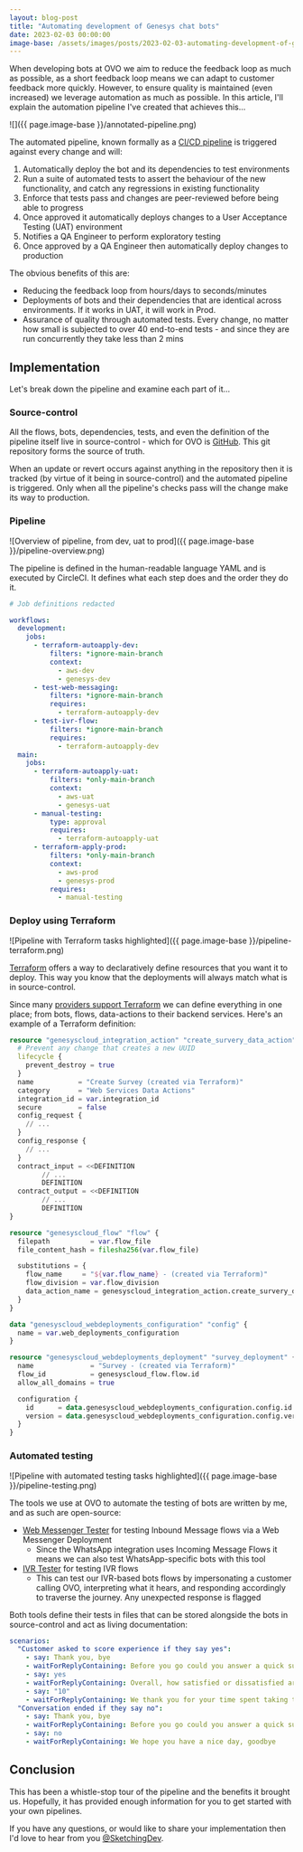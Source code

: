 ```yaml
---
layout: blog-post
title: "Automating development of Genesys chat bots"
date: 2023-02-03 00:00:00
image-base: /assets/images/posts/2023-02-03-automating-development-of-genesys-chat-bots
---
```


When developing bots at OVO we aim to reduce the feedback loop as much as possible, as a short feedback loop means we
can adapt to customer feedback more quickly. However, to ensure quality is maintained (even increased) we leverage
automation as much as possible. In this article, I'll explain the automation pipeline I've created that achieves this...

![]({{ page.image-base }}/annotated-pipeline.png)

The automated pipeline, known formally as a [CI/CD pipeline](https://en.wikipedia.org/wiki/CI/CD) is triggered against 
every change and will:
  1. Automatically deploy the bot and its dependencies to test environments
  2. Run a suite of automated tests to assert the behaviour of the new functionality, and catch any regressions in 
     existing functionality
  3. Enforce that tests pass and changes are peer-reviewed before being able to progress
  4. Once approved it automatically deploys changes to a User Acceptance Testing (UAT) environment
  5. Notifies a QA Engineer to perform exploratory testing
  6. Once approved by a QA Engineer then automatically deploy changes to production

The obvious benefits of this are:
- Reducing the feedback loop from hours/days to seconds/minutes
- Deployments of bots and their dependencies that are identical across environments. If it works in UAT, it will work
  in Prod.
- Assurance of quality through automated tests. Every change, no matter how small is subjected to over 40 end-to-end
  tests - and since they are run concurrently they take less than 2 mins

## Implementation
Let's break down the pipeline and examine each part of it...

### Source-control
All the flows, bots, dependencies, tests, and even the definition of the pipeline itself live in
source-control - which for OVO is [GitHub](https://github.com/). This git repository forms the source of truth.

When an update or revert occurs against anything in the repository then it is tracked (by virtue of it being
in source-control) and the automated pipeline is triggered. Only when all the pipeline's checks pass will the change
make its way to production.

### Pipeline
![Overview of pipeline, from dev, uat to prod]({{ page.image-base }}/pipeline-overview.png)

The pipeline is defined in the human-readable language YAML and is executed by CircleCI. It defines what each step
does and the order they do it.

```yaml
# Job definitions redacted

workflows:
  development:
    jobs:
      - terraform-autoapply-dev:
          filters: *ignore-main-branch
          context:
            - aws-dev
            - genesys-dev
      - test-web-messaging:
          filters: *ignore-main-branch
          requires:
            - terraform-autoapply-dev
      - test-ivr-flow:
          filters: *ignore-main-branch
          requires:
            - terraform-autoapply-dev
  main:
    jobs:
      - terraform-autoapply-uat:
          filters: *only-main-branch
          context:
            - aws-uat
            - genesys-uat
      - manual-testing:
          type: approval
          requires:
            - terraform-autoapply-uat
      - terraform-apply-prod:
          filters: *only-main-branch
          context:
            - aws-prod
            - genesys-prod
          requires:
            - manual-testing
```

### Deploy using Terraform
![Pipeline with Terraform tasks highlighted]({{ page.image-base }}/pipeline-terraform.png)

[Terraform](https://www.terraform.io/) offers a way to declaratively define resources that you want it to deploy. This
way you know that the deployments will always match what is in source-control.

Since many [providers support Terraform](https://registry.terraform.io/browse/providers) we can define everything in
one place; from bots, flows, data-actions to their backend services. Here's an example of a Terraform definition:

```terraform
resource "genesyscloud_integration_action" "create_survery_data_action" {
  # Prevent any change that creates a new UUID
  lifecycle {
    prevent_destroy = true
  }
  name           = "Create Survey (created via Terraform)"
  category       = "Web Services Data Actions"
  integration_id = var.integration_id
  secure         = false
  config_request {
    // ...
  }
  config_response {
    // ...
  }
  contract_input = <<DEFINITION
        // ...
        DEFINITION
  contract_output = <<DEFINITION
        // ...
        DEFINITION
}

resource "genesyscloud_flow" "flow" {
  filepath          = var.flow_file
  file_content_hash = filesha256(var.flow_file)

  substitutions = {
    flow_name     = "${var.flow_name} - (created via Terraform)"
    flow_division = var.flow_division
    data_action_name = genesyscloud_integration_action.create_survery_data_action.name
  }
}

data "genesyscloud_webdeployments_configuration" "config" {
  name = var.web_deployments_configuration
}

resource "genesyscloud_webdeployments_deployment" "survey_deployment" {
  name              = "Survey - (created via Terraform)"
  flow_id           = genesyscloud_flow.flow.id
  allow_all_domains = true

  configuration {
    id      = data.genesyscloud_webdeployments_configuration.config.id
    version = data.genesyscloud_webdeployments_configuration.config.version
  }
}
```

### Automated testing
![Pipeline with automated testing tasks highlighted]({{ page.image-base }}/pipeline-testing.png)

The tools we use at OVO to automate the testing of bots are written by me, and as such are open-source:
- [Web Messenger Tester](https://github.com/ovotech/genesys-web-messaging-tester) for testing Inbound Message flows via
  a Web Messenger Deployment
    - Since the WhatsApp integration uses Incoming Message Flows it means we can also test WhatsApp-specific bots with this tool
- [IVR Tester](https://github.com/SketchingDev/ivr-tester) for testing IVR flows
    - This can test our IVR-based bots flows by impersonating a customer calling OVO, interpreting what it hears, and
      responding accordingly to traverse the journey. Any unexpected response is flagged

Both tools define their tests in files that can be stored alongside the bots in source-control and act as living documentation:
```yaml
scenarios:
  "Customer asked to score experience if they say yes":
    - say: Thank you, bye
    - waitForReplyContaining: Before you go could you answer a quick survey?
    - say: yes
    - waitForReplyContaining: Overall, how satisfied or dissatisfied are you with our company?
    - say: "10"
    - waitForReplyContaining: We thank you for your time spent taking this survey. Your response has been recorded.
  "Conversation ended if they say no":
    - say: Thank you, bye
    - waitForReplyContaining: Before you go could you answer a quick survey?
    - say: no
    - waitForReplyContaining: We hope you have a nice day, goodbye
```

## Conclusion

This has been a whistle-stop tour of the pipeline and the benefits it brought us. Hopefully, it has provided enough
information for you to get started with your own pipelines.

If you have any questions, or would like to share your implementation then I'd love to hear from you
[@SketchingDev](https://twitter.com/SketchingDev).